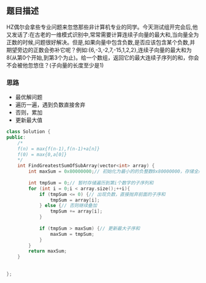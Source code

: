 ## 题目描述
HZ偶尔会拿些专业问题来忽悠那些非计算机专业的同学。今天测试组开完会后,他又发话了:在古老的一维模式识别中,常常需要计算连续子向量的最大和,当向量全为正数的时候,问题很好解决。但是,如果向量中包含负数,是否应该包含某个负数,并期望旁边的正数会弥补它呢？例如:{6,-3,-2,7,-15,1,2,2},连续子向量的最大和为8(从第0个开始,到第3个为止)。给一个数组，返回它的最大连续子序列的和，你会不会被他忽悠住？(子向量的长度至少是1)
### 思路
- 最优解问题
- 遍历一遍，遇到负数直接舍弃
- 否则，累加
- 更新最大值

```cpp
class Solution {
public:
    /*
    f(n) = max{f(n-1),f(n-1)+a[n]}
    f(0) = max{0,a[0]}
    */
    int FindGreatestSumOfSubArray(vector<int> array) {
        int maxSum = 0x80000000;// 初始化为最小的的负整数0x80000000，存储全局最大子序和
       
        int tmpSum = 0;// 暂时存储遍历到第i个数字的子序列和
        for (int i = 0;i < array.size();++i){
            if (tmpSum <= 0) {// 出现负数，直接抛弃前面的子序和
                tmpSum = array[i];
            } else {// 否则继续叠加
                tmpSum += array[i];
            }
            
            if (tmpSum > maxSum) {// 更新最大子序和
                maxSum = tmpSum;
            }
        }
        return maxSum;
    }
    
    
};
```